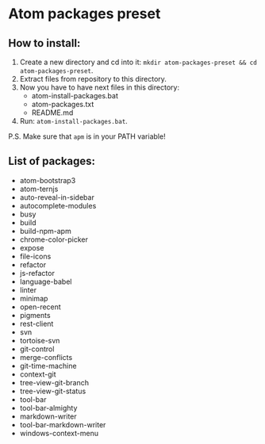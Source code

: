 # Atom packages preset

## How to install:

1. Create a new directory and cd into it: `mkdir atom-packages-preset && cd atom-packages-preset`.
2. Extract files from repository to this directory.
3. Now you have to have next files in this directory:
    - atom-install-packages.bat
    - atom-packages.txt
    - README.md
4. Run: `atom-install-packages.bat`.

P.S.
Make sure that `apm` is in your PATH variable!

## List of packages:
- atom-bootstrap3
- atom-ternjs
- auto-reveal-in-sidebar
- autocomplete-modules
- busy
- build
- build-npm-apm
- chrome-color-picker
- expose
- file-icons
- refactor
- js-refactor
- language-babel
- linter
- minimap
- open-recent
- pigments
- rest-client
- svn
- tortoise-svn
- git-control
- merge-conflicts
- git-time-machine
- context-git
- tree-view-git-branch
- tree-view-git-status
- tool-bar
- tool-bar-almighty
- markdown-writer
- tool-bar-markdown-writer
- windows-context-menu
